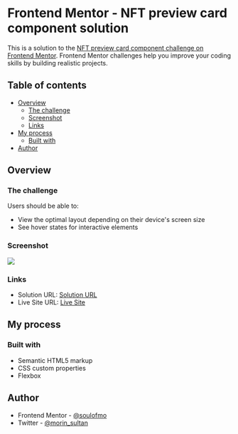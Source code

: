 # Frontend Mentor - NFT preview card component solution

This is a solution to the [NFT preview card component challenge on Frontend Mentor](https://www.frontendmentor.io/challenges/nft-preview-card-component-SbdUL_w0U). Frontend Mentor challenges help you improve your coding skills by building realistic projects. 

## Table of contents

- [Overview](#overview)
  - [The challenge](#the-challenge)
  - [Screenshot](#screenshot)
  - [Links](#links)
- [My process](#my-process)
  - [Built with](#built-with)
- [Author](#author)


## Overview

### The challenge

Users should be able to:

- View the optimal layout depending on their device's screen size
- See hover states for interactive elements

### Screenshot

![](./screenshot.jpg)


### Links

- Solution URL: [Solution URL](https://github.com/SoulOfMo/nft-preview-card-component-main.git)
- Live Site URL: [Live Site](https://soulofmo.github.io/nft-preview-card-component-main/)

## My process

### Built with

- Semantic HTML5 markup
- CSS custom properties
- Flexbox



## Author

- Frontend Mentor - [@soulofmo](https://www.frontendmentor.io/profile/SoulOfMO)
- Twitter - [@morin_sultan](https://www.twitter.com/morin_sultan)
